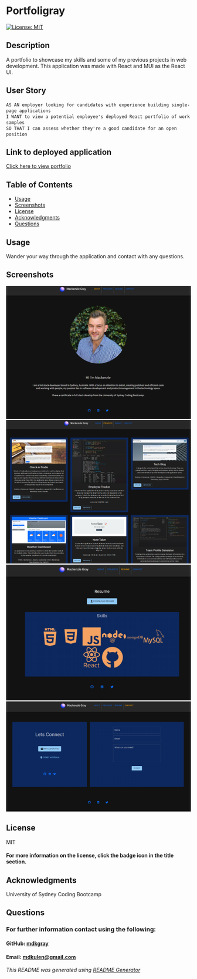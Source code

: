 # Portfoligray

[![License: MIT](https://img.shields.io/badge/License-MIT-yellow.svg)](https://opensource.org/licenses/MIT)

## Description

A portfolio to showcase my skills and some of my previous projects in web development. This application was made with React and MUI as the React UI. 

## User Story

```
AS AN employer looking for candidates with experience building single-page applications
I WANT to view a potential employee's deployed React portfolio of work samples
SO THAT I can assess whether they're a good candidate for an open position
```

## Link to deployed application

[Click here to view portfolio](https://mdkgray.github.io/portfoligray/)

## Table of Contents

* [Usage](#Usage)
* [Screenshots](#Screenshots)
* [License](#License)
* [Acknowledgments](#Acknowledgments)
* [Questions](#Questions)

## Usage

Wander your way through the application and contact with any questions. 

## Screenshots

![Screenshot1](./public/assets/screenshots/screenshot1.png)
![Screenshot2](./public/assets/screenshots/screenshot2.png)
![Screenshot3](./public/assets/screenshots/screenshot3.png)
![Screenshot4](./public/assets/screenshots/screenshot4.png)

## License

MIT

#### For more information on the license, click the badge icon in the title section.

## Acknowledgments

University of Sydney Coding Bootcamp

## Questions

### For further information contact using the following:

#### GitHub: [mdkgray](https://github.com/mdkgray)

#### Email: mdkulen@gmail.com

_This README was generated using [README Generator](https://github.com/mdkgray/README_generator)_
